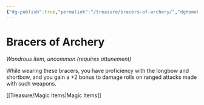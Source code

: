 ```yaml
---
{"dg-publish":true,"permalink":"/treasure/bracers-of-archery/","dgHomeLink":false,"dgPassFrontmatter":true}
---
```



# Bracers of Archery

*Wondrous item, uncommon (requires attunement)*

While wearing these bracers, you have proficiency with the longbow and shortbow, and you gain a +2 bonus to damage rolls on ranged attacks made with such weapons.


[[Treasure/Magic Items|Magic Items]]
